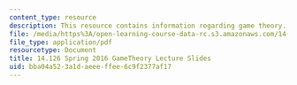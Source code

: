 ```yaml
---
content_type: resource
description: This resource contains information regarding game theory.
file: /media/https%3A/open-learning-course-data-rc.s3.amazonaws.com/14-126-game-theory-spring-2016/bba04a523a1daeeeffee6c9f2377af17_MIT14_126S16_gametheory.pdf
file_type: application/pdf
resourcetype: Document
title: 14.126 Spring 2016 GameTheory Lecture Slides
uid: bba04a52-3a1d-aeee-ffee-6c9f2377af17
---
```

